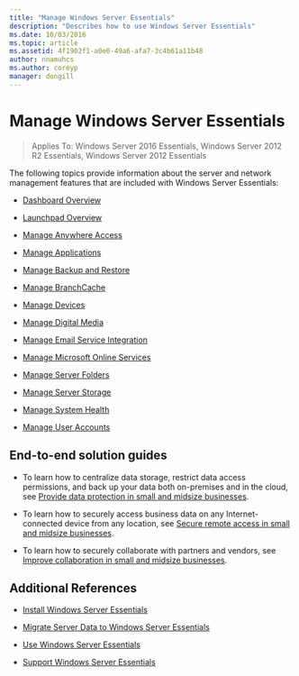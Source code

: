 ```yaml
---
title: "Manage Windows Server Essentials"
description: "Describes how to use Windows Server Essentials"
ms.date: 10/03/2016
ms.topic: article
ms.assetid: 4f1902f1-a0e0-49a6-afa7-3c4b61a11b48
author: nnamuhcs
ms.author: coreyp
manager: dongill
---
```


# Manage Windows Server Essentials

>Applies To: Windows Server 2016 Essentials, Windows Server 2012 R2 Essentials, Windows Server 2012 Essentials

The following topics provide information about the server and network management features that are included with Windows Server Essentials:

-   [Dashboard Overview](Overview-of-the-Dashboard-in-Windows-Server-Essentials.md)

-   [Launchpad Overview](Overview-of-the-Launchpad-in-Windows-Server-Essentials.md)

-   [Manage Anywhere Access](Manage-Anywhere-Access-in-Windows-Server-Essentials.md)

-   [Manage Applications](Manage-Applications-in-Windows-Server-Essentials.md)

-   [Manage Backup and Restore](Manage-Backup-and-Restore-in-Windows-Server-Essentials.md)

-   [Manage BranchCache](Manage-BranchCache-in-Windows-Server-Essentials.md)

-   [Manage Devices](Manage-Devices-in-Windows-Server-Essentials.md)

-   [Manage Digital Media](Manage-Digital-Media-in-Windows-Server-Essentials.md)

-   [Manage Email Service Integration](Manage-Email-Service-Integration-in-Windows-Server-Essentials.md)

-   [Manage Microsoft Online Services](Manage-Microsoft-Online-Services-in-Windows-Server-Essentials.md)

-   [Manage Server Folders](Manage-Server-Folders-in-Windows-Server-Essentials.md)

-   [Manage Server Storage](Manage-Server-Storage-in-Windows-Server-Essentials.md)

-   [Manage System Health](Manage-System-Health-in-Windows-Server-Essentials.md)

-   [Manage User Accounts](Manage-User-Accounts-in-Windows-Server-Essentials.md)

## End-to-end solution guides

-    To learn how to centralize data storage, restrict data access permissions, and back up your data both on-premises and in the cloud, see [Provide data protection in small and midsize businesses](https://technet.microsoft.com/library/dn582043.aspx).

-    To learn how to securely access business data on any Internet-connected device from any location, see [Secure remote access in small and midsize businesses](https://technet.microsoft.com/library/dn629457.aspx).

-    To learn how to securely collaborate with partners and vendors, see [Improve collaboration in small and midsize businesses](https://technet.microsoft.com/library/dn747893.aspx).

## Additional References

-   [Install Windows Server Essentials](../install/Install-Windows-Server-Essentials.md)

-   [Migrate Server Data to Windows Server Essentials](../migrate/Migrate-Server-Data-to-Windows-Server-Essentials.md)

-   [Use Windows Server Essentials](../use/Use-Windows-Server-Essentials.md)

-   [Support Windows Server Essentials](../support/Support-Windows-Server-Essentials.md)
